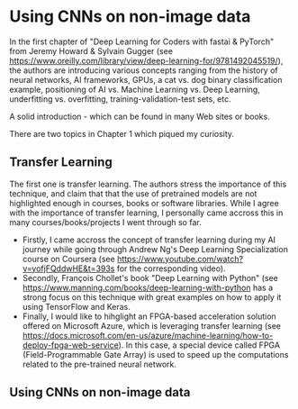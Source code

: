 # Using CNNs on non-image data

In the first chapter of "Deep Learning for Coders with fastai & PyTorch" from Jeremy Howard & Sylvain Gugger (see <https://www.oreilly.com/library/view/deep-learning-for/9781492045519/>), the authors are introducing various concepts ranging from the history of neural networks, AI frameworks, GPUs, a cat vs. dog binary classification example, positioning of AI vs. Machine Learning vs. Deep Learning, underfitting vs. overfitting, training-validation-test sets, etc.

A solid introduction - which can be found in many Web sites or books.

There are two topics in Chapter 1 which piqued my curiosity.

## Transfer Learning
The first one is transfer learning. The authors stress the importance of this technique, and claim that that the use of pretrained models are not highlighted enough in courses, books or software libraries. While I agree with the importance of transfer learning, I personally came accross this in many courses/books/projects I went through so far.
* Firstly, I came accross the concept of transfer learning during my AI journey while going through Andrew Ng's Deep Learning Specialization course on Coursera (see <https://www.youtube.com/watch?v=yofjFQddwHE&t=393s> for the corresponding video).     
* Secondly, François Chollet's book "Deep Learning with Python" (see <https://www.manning.com/books/deep-learning-with-python> has a strong focus on this technique with great examples on how to apply it using TensorFlow and Keras.
* Finally, I would like to hihglight an FPGA-based acceleration solution offered on Microsoft Azure, which is leveraging transfer learning (see <https://docs.microsoft.com/en-us/azure/machine-learning/how-to-deploy-fpga-web-service>). In this case, a special device called FPGA (Field-Programmable Gate Array) is used to speed up the computations related to the pre-trained neural network.

## Using CNNs on non-image data
